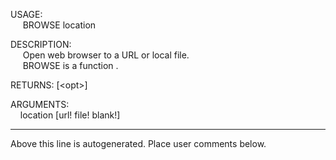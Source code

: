 USAGE:  
&nbsp;&nbsp;&nbsp;&nbsp;&nbsp;BROWSE&nbsp;location&nbsp;  
  
DESCRIPTION:  
&nbsp;&nbsp;&nbsp;&nbsp;&nbsp;Open&nbsp;web&nbsp;browser&nbsp;to&nbsp;a&nbsp;URL&nbsp;or&nbsp;local&nbsp;file.  
&nbsp;&nbsp;&nbsp;&nbsp;&nbsp;BROWSE&nbsp;is&nbsp;a&nbsp;function&nbsp;.  
  
RETURNS:&nbsp;[&lt;opt&gt;]  
  
ARGUMENTS:  
&nbsp;&nbsp;&nbsp;&nbsp;location&nbsp;[url!&nbsp;file!&nbsp;blank!]  
___
Above this line is autogenerated. Place user comments below.